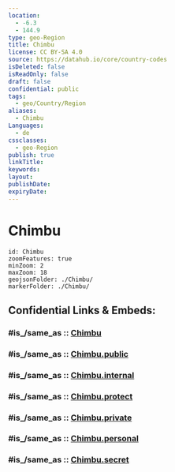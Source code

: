 ```yaml
---
location:
  - -6.3
  - 144.9
type: geo-Region
title: Chimbu
license: CC BY-SA 4.0
source: https://datahub.io/core/country-codes
isDeleted: false
isReadOnly: false
draft: false
confidential: public
tags:
  - geo/Country/Region
aliases:
  - Chimbu
Languages:
  - de
cssclasses:
  - geo-Region
publish: true
linkTitle:
keywords:
layout:
publishDate:
expiryDate:
---
```


# Chimbu

```leaflet
id: Chimbu
zoomFeatures: true 
minZoom: 2 
maxZoom: 18
geojsonFolder: ./Chimbu/
markerFolder: ./Chimbu/
```


## Confidential Links & Embeds: 

### #is_/same_as :: [Chimbu](/_Standards/Earth/Continent/Asia/Asia~South~East/Malay_Archipelago/Papua-New_Guinea/Provinces~Papua/Chimbu.md) 

### #is_/same_as :: [Chimbu.public](/_public/Earth/Continent/Asia/Asia~South~East/Malay_Archipelago/Papua-New_Guinea/Provinces~Papua/Chimbu.public.md) 

### #is_/same_as :: [Chimbu.internal](/_internal/Earth/Continent/Asia/Asia~South~East/Malay_Archipelago/Papua-New_Guinea/Provinces~Papua/Chimbu.internal.md) 

### #is_/same_as :: [Chimbu.protect](/_protect/Earth/Continent/Asia/Asia~South~East/Malay_Archipelago/Papua-New_Guinea/Provinces~Papua/Chimbu.protect.md) 

### #is_/same_as :: [Chimbu.private](/_private/Earth/Continent/Asia/Asia~South~East/Malay_Archipelago/Papua-New_Guinea/Provinces~Papua/Chimbu.private.md) 

### #is_/same_as :: [Chimbu.personal](/_personal/Earth/Continent/Asia/Asia~South~East/Malay_Archipelago/Papua-New_Guinea/Provinces~Papua/Chimbu.personal.md) 

### #is_/same_as :: [Chimbu.secret](/_secret/Earth/Continent/Asia/Asia~South~East/Malay_Archipelago/Papua-New_Guinea/Provinces~Papua/Chimbu.secret.md)

